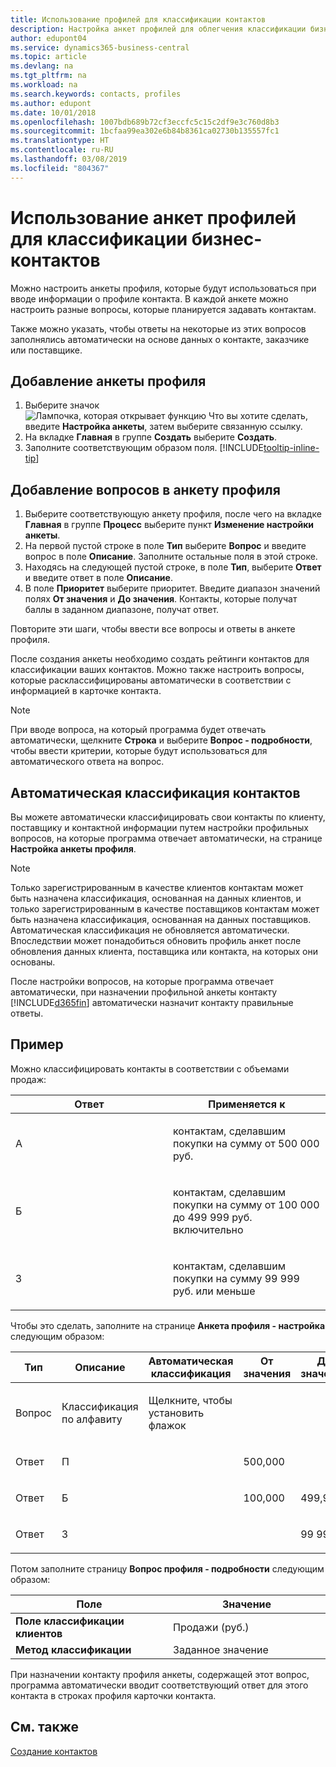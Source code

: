 ```yaml
---
title: Использование профилей для классификации контактов
description: Настройка анкет профилей для облегчения классификации бизнес-контактов
author: edupont04
ms.service: dynamics365-business-central
ms.topic: article
ms.devlang: na
ms.tgt_pltfrm: na
ms.workload: na
ms.search.keywords: contacts, profiles
ms.author: edupont
ms.date: 10/01/2018
ms.openlocfilehash: 1007bdb689b72cf3eccfc5c15c2df9e3c760d8b3
ms.sourcegitcommit: 1bcfaa99ea302e6b84b8361ca02730b135557fc1
ms.translationtype: HT
ms.contentlocale: ru-RU
ms.lasthandoff: 03/08/2019
ms.locfileid: "804367"
---
```

# <a name="use-profile-questionnaires-to-classify-business-contacts"></a>Использование анкет профилей для классификации бизнес-контактов
Можно настроить анкеты профиля, которые будут использоваться при вводе информации о профиле контакта. В каждой анкете можно настроить разные вопросы, которые планируется задавать контактам.  

Также можно указать, чтобы ответы на некоторые из этих вопросов заполнялись автоматически на основе данных о контакте, заказчике или поставщике.  

## <a name="to-add-a-profile-questionnaire"></a>Добавление анкеты профиля
1.  Выберите значок ![Лампочка, которая открывает функцию Что вы хотите сделать](media/ui-search/search_small.png "Что вы хотите сделать"), введите **Настройка анкеты**, затем выберите связанную ссылку.  
2.  На вкладке **Главная** в группе **Создать** выберите **Создать**.  
3.  Заполните соответствующим образом поля. [!INCLUDE[tooltip-inline-tip](includes/tooltip-inline-tip_md.md)]  

## <a name="to-add-questions-to-a-profile-questionnaire"></a>Добавление вопросов в анкету профиля
1.  Выберите соответствующую анкету профиля, после чего на вкладке **Главная** в группе **Процесс** выберите пункт **Изменение настройки анкеты**.  
2.  На первой пустой строке в поле **Тип** выберите **Вопрос** и введите вопрос в поле **Описание**. Заполните остальные поля в этой строке.  
3.  Находясь на следующей пустой строке, в поле **Тип**, выберите **Ответ** и введите ответ в поле **Описание**.  
4.  В поле **Приоритет** выберите приоритет. Введите диапазон значений полях **От значения** и **До значения**. Контакты, которые получат баллы в заданном диапазоне, получат ответ.  

Повторите эти шаги, чтобы ввести все вопросы и ответы в анкете профиля.

После создания анкеты необходимо создать рейтинги контактов для классификации ваших контактов. Можно также настроить вопросы, которые расклассифицированы автоматически в соответствии с информацией в карточке контакта.  

> [!NOTE]
> При вводе вопроса, на который программа будет отвечать автоматически, щелкните <STRONG>Строка</STRONG> и выберите <STRONG>Вопрос - подробности</STRONG>, чтобы ввести критерии, которые будут использоваться для автоматического ответа на вопрос.

## <a name="the-automatic-classification-of-contacts"></a>Автоматическая классификация контактов
Вы можете автоматически классифицировать свои контакты по клиенту, поставщику и контактной информации путем настройки профильных вопросов, на которые программа отвечает автоматически, на странице **Настройка анкеты профиля**.  

> [!NOTE]
> Только зарегистрированным в качестве клиентов контактам может быть назначена классификация, основанная на данных клиентов, и только зарегистрированным в качестве поставщиков контактам может быть назначена классификация, основанная на данных поставщиков. Автоматическая классификация не обновляется автоматически. Впоследствии может понадобиться обновить профиль анкет после обновления данных клиента, поставщика или контакта, на которых они основаны.  

После настройки вопросов, на которые программа отвечает автоматически, при назначении профильной анкеты контакту [!INCLUDE[d365fin](includes/d365fin_md.md)] автоматически назначит контакту правильные ответы.  

## <a name="example"></a>Пример
Можно классифицировать контакты в соответствии с объемами продаж:

<table>
<colgroup>
<col style="width: 50%" />
<col style="width: 50%" />
</colgroup>
<thead>
<tr class="header">
<th><strong>Ответ</strong></th>
<th><strong>Применяется к</strong></th>
</tr>
</thead>
<tbody>
<tr class="odd">
<td><p>А</p></td>
<td><p>контактам, сделавшим покупки на сумму от 500 000 руб.</p></td>
</tr>
<tr class="even">
<td><p>Б</p></td>
<td><p>контактам, сделавшим покупки на сумму от 100 000 до 499 999 руб. включительно</p></td>
</tr>
<tr class="odd">
<td><p>З</p></td>
<td><p>контактам, сделавшим покупки на сумму 99 999 руб. или меньше</p></td>
</tr>
</tbody>
</table>

Чтобы это сделать, заполните на странице **Анкета профиля - настройка** следующим образом:


<table>
<colgroup>
<col style="width: 20%" />
<col style="width: 20%" />
<col style="width: 20%" />
<col style="width: 20%" />
<col style="width: 20%" />
</colgroup>
<thead>
<tr class="header">
<th><strong>Тип</strong></th>
<th><strong>Описание</strong></th>
<th><strong>Автоматическая классификация</strong></th>
<th><strong>От значения</strong></th>
<th><strong>До значения</strong></th>
</tr>
</thead>
<tbody>
<tr class="odd">
<td><p>Вопрос</p></td>
<td><p>Классификация по алфавиту</p></td>
<td><p>Щелкните, чтобы установить флажок</p></td>
<td><p> </p></td>
<td><p> </p></td>
</tr>
<tr class="even">
<td><p>Ответ</p></td>
<td><p>П</p></td>
<td><p> </p></td>
<td><p>500,000</p></td>
<td><p> </p></td>
</tr>
<tr class="odd">
<td><p>Ответ</p></td>
<td><p>Б</p></td>
<td><p> </p></td>
<td><p>100,000</p></td>
<td><p>499,999</p></td>
</tr>
<tr class="even">
<td><p>Ответ</p></td>
<td><p>З</p></td>
<td><p> </p></td>
<td><p> </p></td>
<td><p>99 999</p></td>
</tr>
</tbody>
</table>

Потом заполните страницу **Вопрос профиля - подробности** следующим образом:
<table>
<colgroup>
<col style="width: 50%" />
<col style="width: 50%" />
</colgroup>
<thead>
<tr class="header">
<th><strong>Поле</strong></th>
<th><strong>Значение</strong></th>
</tr>
</thead>
<tbody>
<tr>
<td><strong>Поле классификации клиентов</strong></td>
<td><emphasis>Продажи (руб.)</emphasis></td>
</tr>
<tr>
<td><strong>Метод классификации</strong></td>
<td><emphasis>Заданное значение</emphasis></td>
</tr>
</tbody>
</table>

При назначении контакту профиля анкеты, содержащей этот вопрос, программа автоматически вводит соответствующий ответ для этого контакта в строках профиля карточки контакта.

## <a name="see-also"></a>См. также
[Создание контактов](marketing-create-contact-companies.md)  
